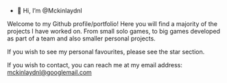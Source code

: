 - 👋 Hi, I’m @Mckinlaydnl

Welcome to my Github profile/portfolio!
Here you will find a majority of the projects I have worked on. From small solo games, to big games developed as part of a team and also smaller personal projects.


If you wish to see my personal favourites, please see the star section.

If you wish to contact, you can reach me at my email address:
mckinlaydnl@googlemail.com

<!---
Mckinlaydnl/Mckinlaydnl is a ✨ special ✨ repository because its `README.md` (this file) appears on your GitHub profile.
You can click the Preview link to take a look at your changes.
--->
